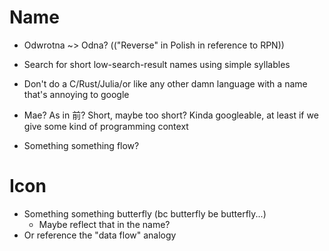 # Name

- Odwrotna ~> Odna? (("Reverse" in Polish in reference to RPN))
- Search for short low-search-result names using simple syllables
- Don't do a C/Rust/Julia/or like any other damn language with a name that's annoying to google

- Mae? As in 前? Short, maybe too short? Kinda googleable, at least if we give some kind of programming context

- Something something flow?

# Icon

- Something something butterfly (bc butterfly be butterfly...)
    - Maybe reflect that in the name?
- Or reference the "data flow" analogy

